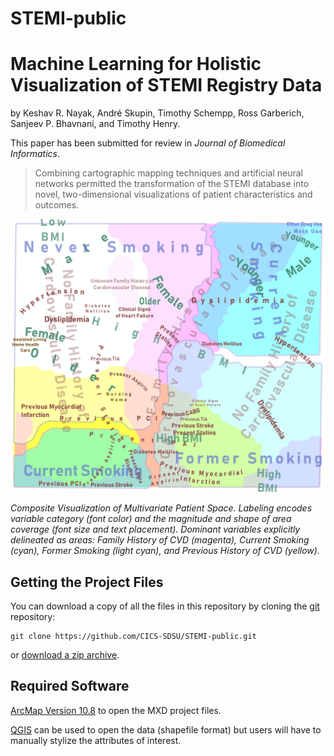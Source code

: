 # STEMI-public
# Machine Learning for Holistic Visualization of STEMI Registry Data

by
Keshav R. Nayak,
André Skupin,
Timothy Schempp,
Ross Garberich,
Sanjeev P. Bhavnani,
and Timothy Henry.

This paper has been submitted for review in *Journal of Biomedical Informatics*.

> Combining cartographic mapping techniques and artificial neural networks permitted the transformation of the STEMI database into novel, two-dimensional visualizations of patient characteristics and outcomes.

![](JBI2021/CompositeMap/CompositeMap.png)

*Composite Visualization of Multivariate Patient Space. Labeling encodes variable category (font color) and the magnitude and shape of area coverage (font size and text placement). Dominant variables explicitly delineated as areas: Family History of CVD (magenta), Current Smoking (cyan), Former Smoking (light cyan), and Previous History of CVD (yellow).*


## Getting the Project Files

You can download a copy of all the files in this repository by cloning the
[git](https://git-scm.com/) repository:

    git clone https://github.com/CICS-SDSU/STEMI-public.git

or [download a zip archive](https://github.com/CICS-SDSU/STEMI-public/archive/refs/heads/main.zip).


## Required Software

[ArcMap Version 10.8](https://desktop.arcgis.com/en/arcmap/) to open the MXD project files.

[QGIS](https://qgis.org/en/site/) can be used to open the data (shapefile format) but users will have to manually stylize the attributes of interest.
